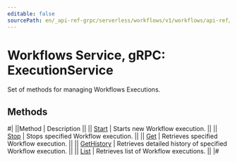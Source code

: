 ```yaml
---
editable: false
sourcePath: en/_api-ref-grpc/serverless/workflows/v1/workflows/api-ref/grpc/Execution/index.md
---
```


# Workflows Service, gRPC: ExecutionService

Set of methods for managing Workflows Executions.

## Methods

#|
||Method | Description ||
|| [Start](start.md) | Starts new Workflow execution. ||
|| [Stop](stop.md) | Stops specified Workflow execution. ||
|| [Get](get.md) | Retrieves specified Workflow execution. ||
|| [GetHistory](getHistory.md) | Retrieves detailed history of specified Workflow execution. ||
|| [List](list.md) | Retrieves list of Workflow executions. ||
|#